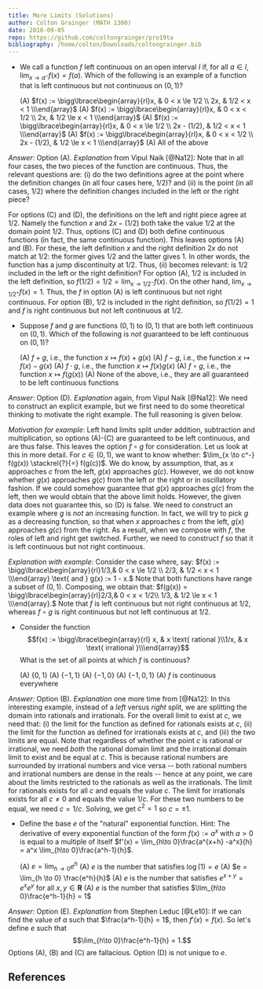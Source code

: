 ```yaml
---
title: More Limits (Solutions)
author: Colton Grainger (MATH 1300)
date: 2018-09-05
repo: https://github.com/coltongrainger/pro19ta
bibliography: /home/colton/Downloads/coltongrainger.bib
---
```


- We call a function $f$ left continuous on an open interval $I$ if, for all $a \in I$, $\lim_{x \to a^-} f(x) = f(a)$. Which of the following is an example of a function that is left continuous but not continuous on $(0,1)$?

  (A) $f(x) := \bigg\lbrace\begin{array}{rl}x, & 0 < x \le 1/2 \\ 2x, & 1/2 < x < 1 \\\end{array}$
  (A) $f(x) := \bigg\lbrace\begin{array}{rl}x, & 0 < x < 1/2 \\ 2x, & 1/2 \le x < 1 \\\end{array}$
  (A) $f(x) := \bigg\lbrace\begin{array}{rl}x, & 0 < x \le 1/2 \\ 2x - (1/2), & 1/2 < x < 1 \\\end{array}$
  (A) $f(x) := \bigg\lbrace\begin{array}{rl}x, & 0 < x < 1/2 \\ 2x - (1/2), & 1/2 \le x < 1 \\\end{array}$
  (A) All of the above

*Answer*: Option (A). *Explanation* from Vipul Naik [@Na12]: Note that in all four cases, the two pieces of the function are continuous. Thus, the relevant questions are: (i) do the two definitions agree at the point where the definition changes (in all four cases here, $1/2$)? and (ii) is the point (in all cases, $1/2$) where the definition changes included in the left or the right piece? 

For options (C) and (D), the definitions on the left and right piece agree at $1/2$. Namely the function $x$ and $2x - (1/2)$ both take the value $1/2$ at the domain point $1/2$. Thus, options (C) and (D) both define continuous functions (in fact, the same continuous function). This leaves options (A) and (B). For these, the left definition $x$ and the right definition $2x$ do not match at $1/2$: the former gives $1/2$ and the latter gives $1$. In other words, the function has a jump discontinuity at $1/2$. Thus, (ii) becomes relevant: is $1/2$ included in the left or the right definition? For option (A), $1/2$ is included in the left definition, so $f(1/2) = 1/2 = \lim_{x \to 1/2^-} f(x)$. On the other hand, $\lim_{x \to 1/2^+} f(x) = 1$. Thus, the $f$ in option (A) is left continuous but not right continuous. For option (B), $1/2$ is included in the right definition, so $f(1/2) = 1$ and $f$ is right continuous but not left continuous at $1/2$.

- Suppose $f$ and $g$ are functions $(0,1)$ to $(0,1)$ that are both left continuous on $(0,1)$. Which of the following is *not* guaranteed to be left continuous on $(0,1)$? 

  (A) $f + g$, i.e., the function $x \mapsto f(x) + g(x)$
  (A) $f - g$, i.e., the function $x \mapsto f(x) - g(x)$
  (A) $f \cdot g$, i.e., the function $x \mapsto f(x)g(x)$
  (A) $f \circ g$, i.e., the function $x \mapsto f(g(x))$
  (A) None of the above, i.e., they are all guaranteed to be left continuous functions

*Answer*: Option (D). *Explanation* again, from Vipul Naik [@Na12]: We need to construct an explicit example, but we first need to do some theoretical thinking to motivate the right example. The full reasoning is given below.

*Motivation for example*: Left hand limits split under addition, subtraction and multiplication, so options (A)-(C) are guaranteed to be left continuous, and are thus false. This leaves the option $f \circ g$ for consideration. Let us look at this in more detail. For $c \in (0,1)$, we want to know whether: $\lim_{x \to c^-} f(g(x)) \stackrel{?}{=} f(g(c))$. We do know, by assumption, that, as $x$ approaches $c$ from the left, $g(x)$ approaches $g(c)$. However, we do not know whether $g(x)$ approaches $g(c)$ from the left or the right or in oscillatory fashion. If we could somehow guarantee that $g(x)$ approaches $g(c)$ from the left, then we would obtain that the above limit holds. However, the given data does not guarantee this, so (D) is false. We need to construct an example where $g$ is *not* an increasing function. In fact, we will try to pick $g$ as a decreasing function, so that when $x$ approaches $c$ from the left, $g(x)$ approaches $g(c)$ from the right. As a result, when we compose with $f$, the roles of left and right get switched. Further, we need to construct $f$ so that it is left continuous but not right continuous. 

*Explanation with example*: Consider the case where, say: $f(x) := \bigg\lbrace\begin{array}{rl}1/3,& 0 < x \le 1/2 \\ 2/3, & 1/2 < x < 1 \\\end{array} \text{ and } g(x) := 1 - x.$ Note that both functions have range a subset of $(0,1)$. Composing, we obtain that: $f(g(x)) = \bigg\lbrace\begin{array}{rl}2/3,& 0 < x < 1/2\\ 1/3, & 1/2 \le x < 1 \\\end{array}.$ Note that $f$ is left continuous but not right continuous at $1/2$, whereas $f \circ g$ is right continuous but not left continuous at $1/2$. 

- Consider the function $$f(x) := \bigg\lbrace\begin{array}{rl} x, & x \text{ rational }\\1/x, & x \text{ irrational }\\\end{array}$$ 
  What is the set of all points at which $f$ is continuous?

  (A) $\{ 0, 1 \}$
  (A) $\{ -1,1 \}$
  (A) $\{-1,0 \}$
  (A) $\{ -1,0,1 \}$
  (A) $f$ is continuous everywhere

*Answer*: Option (B). *Explanation* one more time from [@Na12]: In this interesting example, instead of a *left* versus *right* split, we are splitting the domain into rationals and irrationals. For the overall limit to exist at $c$, we need that: (i) the limit for the function as defined for rationals exists at $c$, (ii) the limit for the function as defined for irrationals exists at $c$, and (iii) the two limits are equal. Note that regardless of whether the point $c$ is rational or irrational, we need *both* the rational domain limit and the irrational domain limit to exist and be equal at $c$. This is because rational numbers are surrounded by irrational numbers and vice versa -- both rational numbers and irrational numbers are dense in the reals -- hence at any point, we care about the limits restricted to the rationals as well as the irrationals. The limit for rationals exists for all $c$ and equals the value $c$. The limit for irrationals exists for all $c \ne 0$ and equals the value $1/c$. For these two numbers to be equal, we need $c = 1/c$. Solving, we get $c^2 = 1$ so $c = \pm 1$.

- Define the base $e$ of the "natural" exponential function. Hint: The derivative of every exponential function of the form $f(x) := a^x$ with $a>0$ is equal to a multiple of itself $f'(x) = \lim_{h\to 0}\frac{a^{x+h} -a^x}{h} = a^x \lim_{h\to 0}\frac{a^h-1}{h}$.

  (A) $e = \lim_{h\to 0} e^h$
  (A) $e$ is the number that satisfies $\log(1) = e$
  (A) $e = \lim_{h \to 0} \frac{e^h}{h}$
  (A) $e$ is the number that satisfies $e^{x+y} = e^xe^y$ for all $x,y \in \mathbf{R}$
  (A) $e$ is the number that satisfies $\lim_{h\to 0}\frac{e^h-1}{h} = 1$

*Answer*: Option (E). *Explanation* from Stephen Leduc [@Le10]: If we can find the value of $a$ such that $\frac{a^h-1}{h} = 1$, then $f'(x) = f(x)$. So let's define $e$ such that $$\lim_{h\to 0}\frac{e^h-1}{h} = 1.$$ Options (A), (B) and (C) are fallacious. Option (D) is not unique to $e$.

## References
